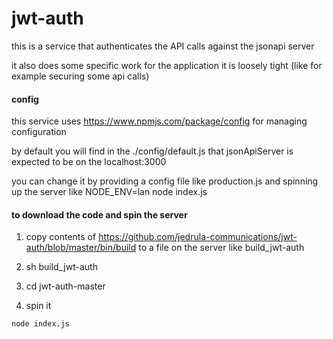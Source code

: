 # jwt-auth

this is a service that authenticates the API calls against the jsonapi server

it also does some specific work for the application it is loosely tight (like for example securing some api calls)


#### config
this service uses https://www.npmjs.com/package/config for managing configuration

by default you will find in the ./config/default.js that jsonApiServer is expected to be on the localhost:3000  

you can change it by providing a config file like production.js and spinning up the server like NODE_ENV=lan node index.js 


#### to download the code and spin the server

1. copy contents of https://github.com/jedrula-communications/jwt-auth/blob/master/bin/build to a file on the server like build_jwt-auth

2. sh build_jwt-auth

3. cd jwt-auth-master

4. spin it
```
node index.js
```

